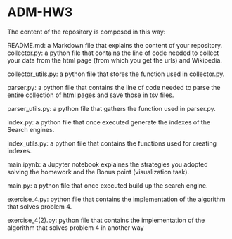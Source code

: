 # ADM-HW3

The content of the repository is composed in this way:

README.md: a Markdown file that explains the content of your repository. 
collector.py: a python file that contains the line of code needed to collect your data from the html page (from which you get the urls) and Wikipedia.

collector_utils.py: a python file that stores the function used in collector.py.

parser.py: a python file that contains the line of code needed to parse the entire collection of html pages and save those in tsv files.

parser_utils.py: a python file that gathers the function used in parser.py.

index.py: a python file that once executed generate the indexes of the Search engines.

index_utils.py: a python file that contains the functions used for creating indexes.

main.ipynb: a Jupyter notebook explaines the strategies you adopted solving the homework and the Bonus point (visualization task). 

main.py: a python file that once executed build up the search engine. 

exercise_4.py: python file that contains the implementation of the algorithm that solves problem 4.

exercise_4(2).py: python file that contains the implementation of the algorithm that solves problem 4 in another way

